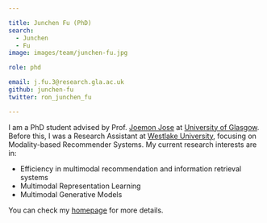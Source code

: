 ```yaml
---

title: Junchen Fu (PhD)
search:
  - Junchen
  - Fu
image: images/team/junchen-fu.jpg

role: phd

email: j.fu.3@research.gla.ac.uk
github: junchen-fu
twitter: ron_junchen_fu

---
```


I am a PhD student advised by Prof. [Joemon Jose](https://www.gla.ac.uk/schools/computing/staff/joemonjose/) at [University of Glasgow](https://www.gla.ac.uk/). Before this, I was a Research Assistant at [Westlake University](https://en.westlake.edu.cn/), focusing on Modality-based Recommender Systems. My current research interests are in:

- Efficiency in multimodal recommendation and information retrieval systems
- Multimodal Representation Learning
- Multimodal Generative Models

You can check my [homepage](https://junchen-fu.github.io/) for more details.